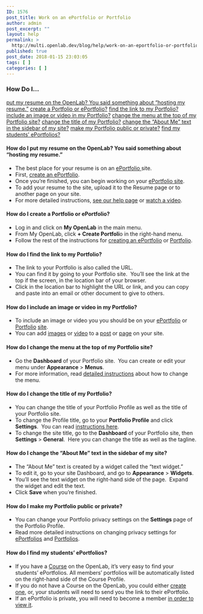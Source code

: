 ```yaml
---
ID: 1576
post_title: Work on an ePortfolio or Portfolio
author: admin
post_excerpt: ""
layout: help
permalink: >
  http://multi.openlab.dev/blog/help/work-on-an-eportfolio-or-portfolio/
published: true
post_date: 2018-01-15 23:03:05
tags: [ ]
categories: [ ]
---
```

<h3>How Do I…</h3>
<a href="https://multi.openlab.dev/blog/help/work-on-an-eportfolio-or-portfolio/#resume">put my resume on the OpenLab? You said something about “hosting my resume.”</a>
<a href="https://multi.openlab.dev/blog/help/work-on-an-eportfolio-or-portfolio/#createportfolio">create a Portfolio or ePortfolio?</a>
<a href="https://multi.openlab.dev/blog/help/work-on-an-eportfolio-or-portfolio/#findlink">find the link to my Portfolio?</a>
<a href="https://multi.openlab.dev/blog/help/work-on-an-eportfolio-or-portfolio/#image">include an image or video in my Portfolio?</a>
<a href="https://multi.openlab.dev/blog/help/work-on-an-eportfolio-or-portfolio/#changemenu">change the menu at the top of my Portfolio site?</a>
<a href="https://multi.openlab.dev/blog/help/work-on-an-eportfolio-or-portfolio/#changetitle">change the title of my Portfolio?</a>
<a href="https://multi.openlab.dev/blog/help/work-on-an-eportfolio-or-portfolio/#changetext">change the “About Me” text in the sidebar of my site?</a>
<a href="https://multi.openlab.dev/blog/help/work-on-an-eportfolio-or-portfolio/#privacy">make my Portfolio public or private?</a>
<a href="https://multi.openlab.dev/blog/help/work-on-an-eportfolio-or-portfolio/#findstudents">find my students’ ePortfolios?</a>
<h4>How do I put my resume on the OpenLab? You said something about “hosting my resume.”</h4>
<ul>
 	<li>The best place for your resume is on an <a href="https://multi.openlab.dev/blog/help/help-category/student-eportfolios/">ePortfolio </a>site.</li>
 	<li>First, <a href="https://multi.openlab.dev/blog/help/creating-an-eportfolio/">create an ePortfolio</a>.</li>
 	<li>Once you’re finished, you can begin working on your <a href="https://multi.openlab.dev/blog/help/setting-up-your-eportfolio-site/">ePortfolio site</a>.</li>
 	<li>To add your resume to the site, upload it to the Resume page or to another page on your site.</li>
 	<li>For more detailed instructions, <a href="https://multi.openlab.dev/blog/help/adding-images-to-your-site/">see our help page</a> or <a href="http://websupport1.citytech.cuny.edu/eportfolio_student_videos/InsertMedia/InsertMedia.html">watch a video</a>.</li>
</ul>
<h4>How do I create a Portfolio or ePortfolio?</h4>
<ul>
 	<li>Log in and click on <strong>My OpenLab</strong> in the main menu.</li>
 	<li>From My OpenLab, click <strong>+ Create Portfoli</strong>o in the right-hand menu.</li>
 	<li>Follow the rest of the instructions for <a href="https://multi.openlab.dev/blog/help/creating-an-eportfolio/">creating an ePortfolio</a> or <a href="https://multi.openlab.dev/blog/help/creating-a-portfolio/">Portfolio</a>.</li>
</ul>
<h4>How do I find the link to my Portfolio?</h4>
<ul>
 	<li>The link to your Portfolio is also called the URL.</li>
 	<li>You can find it by going to your Portfolio site.  You’ll see the link at the top if the screen, in the location bar of your browser.</li>
 	<li>Click in the location bar to highlight the URL or link, and you can copy and paste into an email or other document to give to others.</li>
</ul>
<h4>How do I include an image or video in my Portfolio?</h4>
<ul>
 	<li>To include an image or video you you should be on your <a href="https://multi.openlab.dev/blog/help/setting-up-your-eportfolio-site/">ePortfolio</a> or <a href="https://multi.openlab.dev/blog/help/setting-up-your-portfolio-site/">Portfolio</a> <a href="https://multi.openlab.dev/blog/help/help-category/sites-on-the-openlab/">site</a>.</li>
 	<li>You can add <a href="https://multi.openlab.dev/blog/help/adding-images-to-your-site/">images</a> or <a href="https://multi.openlab.dev/blog/help/adding-video-to-your-site/">video</a> to a <a href="https://multi.openlab.dev/blog/help/writing-a-post/">post</a> or <a href="https://multi.openlab.dev/blog/help/creating-pages-on-your-site/">page</a> on your site.</li>
</ul>
<h4>How do I change the menu at the top of my Portfolio site?</h4>
<ul>
 	<li>Go the <strong>Dashboard</strong> of your Portfolio site.  You can create or edit your menu under <strong>Appearance</strong> &gt; <strong>Menus</strong>.</li>
 	<li>For more information, read <a href="https://multi.openlab.dev/blog/help/changing-the-menu-on-your-site/">detailed instructions</a> about how to change the menu.</li>
</ul>
<h4>How do I change the title of my Portfolio?</h4>
<ul>
 	<li>You can change the title of your Portfolio Profile as well as the title of your Portfolio site.</li>
 	<li>To change the Profile title, go to your <strong>Portfolio Profile</strong> and click <strong>Settings</strong>.  You can read <a href="https://multi.openlab.dev/blog/help/changing-privacy-and-other-settings-on-an-eportfolio/">instructions here</a>.</li>
 	<li>To change the site title, go to the <strong>Dashboard</strong> of your Portfolio site, then <strong>Settings</strong> &gt; <strong>General</strong>.  Here you can change the title as well as the tagline.</li>
</ul>
<h4>How do I change the “About Me” text in the sidebar of my site?</h4>
<ul>
 	<li>The “About Me” text is created by a widget called the “text widget.”</li>
 	<li>To edit it, go to your site Dashboard, and go to <strong>Appearance</strong> &gt; <strong>Widgets</strong>.</li>
 	<li>You’ll see the text widget on the right-hand side of the page.  Expand the widget and edit the text.</li>
 	<li>Click <strong>Save</strong> when you’re finished.</li>
</ul>
<h4>How do I make my Portfolio public or private?</h4>
<ul>
 	<li>You can change your Portfolio privacy settings on the <strong>Settings</strong> page of the Portfolio Profile.</li>
 	<li>Read more detailed instructions on changing privacy settings for <a href="https://multi.openlab.dev/blog/help/changing-privacy-and-other-settings-on-an-eportfolio#privacy">ePortfolios</a> and <a href="https://multi.openlab.dev/blog/help/changing-portfolio-settings#privacy">Portfolios</a>.</li>
</ul>
<h4>How do I find my students’ ePortfolios?</h4>
<ul>
 	<li>If you have a <a href="https://multi.openlab.dev/blog/help/what-is-a-course-on-the-openlab/">Course</a> on the OpenLab, it’s very easy to find your students’ ePortfolios. All members’ portfolios will be automatically listed on the right-hand side of the Course Profile.</li>
 	<li>If you do not have a Course on the OpenLab, you could either <a href="https://multi.openlab.dev/blog/help/creating-a-course-faculty-only/">create one</a>, or, your students will need to send you the link to their ePortfolio.</li>
 	<li>If an ePortfolio is private, you will need to become a member <a href="https://multi.openlab.dev/blog/help/changing-privacy-and-other-settings-on-an-eportfolio#accesslist">in order to view it</a>.</li>
</ul>